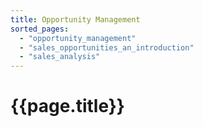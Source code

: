 ```yaml
---
title: Opportunity Management
sorted_pages:
  - "opportunity_management"
  - "sales_opportunities_an_introduction"
  - "sales_analysis"
---
```

# {{page.title}}

